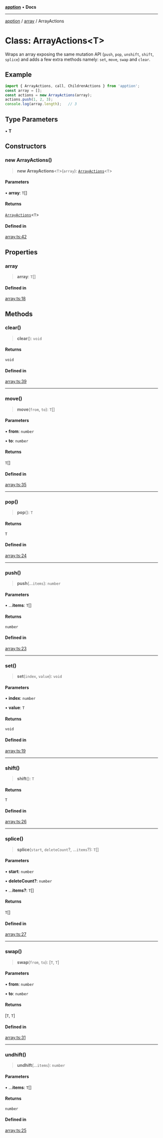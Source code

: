 [**apption**](../../README.md) • **Docs**

***

[apption](../../modules.md) / [array](../README.md) / ArrayActions

# Class: ArrayActions\<T\>

Wraps an array exposing the same mutation API (`push`, `pop`, `unshift`, `shift`, `splice`) 
and adds a few extra methods namely: `set`, `move`, `swap` and `clear`.

## Example

```ts
import { ArrayActions, call, ChildrenActions } from 'apption';
const array = [];
const actions = new ArrayActions(array);
actions.push(1, 2, 3);
console.log(array.length);   // 3
```

## Type Parameters

• **T**

## Constructors

### new ArrayActions()

> **new ArrayActions**\<`T`\>(`array`): [`ArrayActions`](ArrayActions.md)\<`T`\>

#### Parameters

• **array**: `T`[]

#### Returns

[`ArrayActions`](ArrayActions.md)\<`T`\>

#### Defined in

[array.ts:42](https://github.com/mksunny1/apption/blob/3ee99bdc3f8bf611aaabe8c0754fffd6c005fdcc/src/array.ts#L42)

## Properties

### array

> **array**: `T`[]

#### Defined in

[array.ts:18](https://github.com/mksunny1/apption/blob/3ee99bdc3f8bf611aaabe8c0754fffd6c005fdcc/src/array.ts#L18)

## Methods

### clear()

> **clear**(): `void`

#### Returns

`void`

#### Defined in

[array.ts:39](https://github.com/mksunny1/apption/blob/3ee99bdc3f8bf611aaabe8c0754fffd6c005fdcc/src/array.ts#L39)

***

### move()

> **move**(`from`, `to`): `T`[]

#### Parameters

• **from**: `number`

• **to**: `number`

#### Returns

`T`[]

#### Defined in

[array.ts:35](https://github.com/mksunny1/apption/blob/3ee99bdc3f8bf611aaabe8c0754fffd6c005fdcc/src/array.ts#L35)

***

### pop()

> **pop**(): `T`

#### Returns

`T`

#### Defined in

[array.ts:24](https://github.com/mksunny1/apption/blob/3ee99bdc3f8bf611aaabe8c0754fffd6c005fdcc/src/array.ts#L24)

***

### push()

> **push**(...`items`): `number`

#### Parameters

• ...**items**: `T`[]

#### Returns

`number`

#### Defined in

[array.ts:23](https://github.com/mksunny1/apption/blob/3ee99bdc3f8bf611aaabe8c0754fffd6c005fdcc/src/array.ts#L23)

***

### set()

> **set**(`index`, `value`): `void`

#### Parameters

• **index**: `number`

• **value**: `T`

#### Returns

`void`

#### Defined in

[array.ts:19](https://github.com/mksunny1/apption/blob/3ee99bdc3f8bf611aaabe8c0754fffd6c005fdcc/src/array.ts#L19)

***

### shift()

> **shift**(): `T`

#### Returns

`T`

#### Defined in

[array.ts:26](https://github.com/mksunny1/apption/blob/3ee99bdc3f8bf611aaabe8c0754fffd6c005fdcc/src/array.ts#L26)

***

### splice()

> **splice**(`start`, `deleteCount`?, ...`items`?): `T`[]

#### Parameters

• **start**: `number`

• **deleteCount?**: `number`

• ...**items?**: `T`[]

#### Returns

`T`[]

#### Defined in

[array.ts:27](https://github.com/mksunny1/apption/blob/3ee99bdc3f8bf611aaabe8c0754fffd6c005fdcc/src/array.ts#L27)

***

### swap()

> **swap**(`from`, `to`): [`T`, `T`]

#### Parameters

• **from**: `number`

• **to**: `number`

#### Returns

[`T`, `T`]

#### Defined in

[array.ts:31](https://github.com/mksunny1/apption/blob/3ee99bdc3f8bf611aaabe8c0754fffd6c005fdcc/src/array.ts#L31)

***

### undhift()

> **undhift**(...`items`): `number`

#### Parameters

• ...**items**: `T`[]

#### Returns

`number`

#### Defined in

[array.ts:25](https://github.com/mksunny1/apption/blob/3ee99bdc3f8bf611aaabe8c0754fffd6c005fdcc/src/array.ts#L25)
